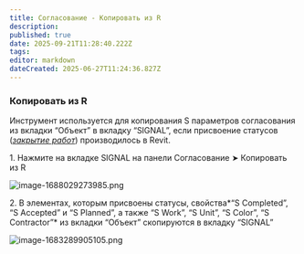 ```yaml
---
title: Согласование - Копировать из R
description: 
published: true
date: 2025-09-21T11:28:40.222Z
tags: 
editor: markdown
dateCreated: 2025-06-27T11:24:36.827Z
---
```


### **Копировать из R**

Инструмент используется для копирования S параметров согласования из вкладки “Объект” в вкладку “SIGNAL”, если присвоение статусов ([_закрытие работ_](https://wiki.sgnl.pro/app/page/1zKM2m_O8NPfp5ETOf5NXd1MkKZfEhWvHyyJyEXGYUaM)) производилось в Revit.

1\. Нажмите на вкладке SIGNAL на панели Согласование ➤ Копировать из R

![image-1688029273985.png](https://lh7-rt.googleusercontent.com/docsz/AD_4nXefWhm00NdiHrR1P8i8HzuMTFD_sW9DfJ1rFfDCM9IeWQJoOaBE25KnAHP1xbkF3itVIomZVniTHD0fO73GEMelD12LoPjNyILwaeNzQLGT-5WGKsIm6Iy6i4OKX8ewLYvWZwC7Uz8qIlSImxP0Qw?key=Hmk684qvnczX_w97ZRPBTg)

2\. В элементах, которым присвоены статусы, свойства*“S Completed”, “S Accepted” и “S Planned”, а также “S Work”, “S Unit”, “S Color”, “S Contractor”* из вкладки “Объект” скопируются в вкладку “SIGNAL”

![image-1683289905105.png](https://lh7-rt.googleusercontent.com/docsz/AD_4nXdZpnoNRIzJc1aMt6ACEobZoRGg5bdR3RGMRKI6-TSG3WkCIzK7iMOAHTiaXxDgnj64jfrYcljtZexOWFnRxEKmrCO_c2V6TSH13UZYPEixsiItfqqVWxYOWgH4Oop3Y3-vR0BjUElmvbLm-sCE?key=Hmk684qvnczX_w97ZRPBTg)